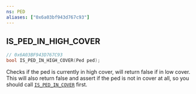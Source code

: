 ```yaml
---
ns: PED
aliases: ["0x6a03bf943d767c93"]
---
```

## IS_PED_IN_HIGH_COVER

```c
// 0x6A03BF943D767C93
bool IS_PED_IN_HIGH_COVER(Ped ped);
```

Checks if the ped is currently in high cover, will return false if in low cover. This will also return false and assert if the ped is not in cover at all, so you should call [`IS_PED_IN_COVER`](#_0x60DFD0691A170B88) first.

